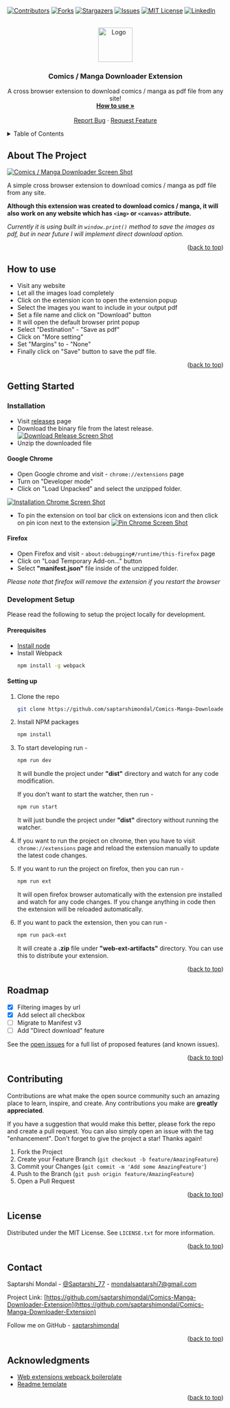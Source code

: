 <div id="top"></div>
<!--
*** Thanks for checking out the Best-README-Template. If you have a suggestion
*** that would make this better, please fork the repo and create a pull request
*** or simply open an issue with the tag "enhancement".
*** Don't forget to give the project a star!
*** Thanks again! Now go create something AMAZING! :D
-->



<!-- PROJECT SHIELDS -->
<!--
*** I'm using markdown "reference style" links for readability.
*** Reference links are enclosed in brackets [ ] instead of parentheses ( ).
*** See the bottom of this document for the declaration of the reference variables
*** for contributors-url, forks-url, etc. This is an optional, concise syntax you may use.
*** https://www.markdownguide.org/basic-syntax/#reference-style-links
-->
[![Contributors][contributors-shield]][contributors-url]
[![Forks][forks-shield]][forks-url]
[![Stargazers][stars-shield]][stars-url]
[![Issues][issues-shield]][issues-url]
[![MIT License][license-shield]][license-url]
[![LinkedIn][linkedin-shield]][linkedin-url]



<!-- PROJECT LOGO -->
<br />
<div align="center">
  <a href="https://github.com/saptarshimondal/Comics-Manga-Downloader-Extension">
    <img src="images/logo.png" alt="Logo" width="80" height="80">
  </a>

  <h3 align="center">Comics / Manga Downloader Extension</h3>

  <p align="center">
    A cross browser extension to download comics / manga as pdf file from any site!
    <br />
    <a href="#how-to-use"><strong>How to use »</strong></a>
    <br />
    <br />
    <!-- <a href="https://github.com/saptarshimondal/Comics-Manga-Downloader-Extension">View Demo</a> -->
    <!-- · -->
    <a href="https://github.com/saptarshimondal/Comics-Manga-Downloader-Extension/issues">Report Bug</a>
    ·
    <a href="https://github.com/saptarshimondal/Comics-Manga-Downloader-Extension/issues">Request Feature</a>
  </p>
</div>



<!-- TABLE OF CONTENTS -->
<details>
  <summary>Table of Contents</summary>
  <ol>
    <li>
      <a href="#about-the-project">About The Project</a>
    </li>
    <li>
      <a href="#how-to-use">How To Use</a>
    </li>
    <li>
      <a href="#getting-started">Getting Started</a>
      <ul>
      	<li><a href="#installation">Installation</a>
      		<ul>
      			<li><a href="#google-chrome">Google Chrome</a></li>
      			<li><a href="#firefox">Firefox</a></li>
      		</ul>
      	</li>
        <li><a href="#development-setup">Development Setup</a>
        	<ul>
      			<li><a href="#prerequisites">Prerequisites</a></li>
      			<li><a href="#setting-up">Setting up</a></li>
      		</ul>
        </li>
      </ul>
    </li>
    <li><a href="#roadmap">Roadmap</a></li>
    <li><a href="#contributing">Contributing</a></li>
    <li><a href="#license">License</a></li>
    <li><a href="#contact">Contact</a></li>
    <li><a href="#acknowledgments">Acknowledgments</a></li>
  </ol>
</details>



<!-- ABOUT THE PROJECT -->
## About The Project

[![Comics / Manga Downloader Screen Shot][product-screenshot]](https://github.com/saptarshimondal/Comics-Manga-Downloader-Extension) 

A simple cross browser extension to download comics / manga as pdf file from any site.

**Although this extension was created to download comics / manga, it will also work on any website which has `<img>` or `<canvas>` attribute.**

_Currently it is using built in `window.print()` method to save the images as pdf, but in near future I will implement direct download option._

<p align="right">(<a href="#top">back to top</a>)</p>

<!-- HOW TO USE -->
## How to use
* Visit any website
* Let all the images load completely
* Click on the extension icon to open the extension popup
* Select the images you want to include in your output pdf
* Set a file name and click on "Download" button
* It will open the default browser print popup
* Select "Destination" - "Save as pdf"
* Click on "More setting" 
* Set "Margins" to - "None"
* Finally click on "Save" button to save the pdf file.

<p align="right">(<a href="#top">back to top</a>)</p>


<!-- GETTING STARTED -->
## Getting Started

### Installation

* Visit [releases](https://github.com/saptarshimondal/Comics-Manga-Downloader-Extension/releases) page
* Download the binary file from the latest release.
[![Download Release Screen Shot][release-screenshot]](https://github.com/saptarshimondal/Comics-Manga-Downloader-Extension/releases)
* Unzip the downloaded file

#### Google Chrome

* Open Google chrome and visit - `chrome://extensions` page
* Turn on "Developer mode"
* Click on "Load Unpacked" and select the unzipped folder. 

[![Installation Chrome Screen Shot][installation-chrome-screenshot]](https://github.com/saptarshimondal/Comics-Manga-Downloader-Extension)

* To pin the extension on tool bar click on extensions icon and then click on pin icon next to the extension
[![Pin Chrome Screen Shot][pin-chrome-screenshot]](https://github.com/saptarshimondal/Comics-Manga-Downloader-Extension)


#### Firefox

* Open Firefox and visit - `about:debugging#/runtime/this-firefox` page
* Click on "Load Temporary Add-on..." button
* Select **"manifest.json"** file inside of the unzipped folder.

_Please note that firefox will remove the extension if you restart the browser_


### Development Setup

Please read the following to setup the project locally for development.

#### Prerequisites

* [Install node](https://nodejs.org/en/download/)
* Install Webpack
	```sh
	npm install -g webpack
	```

#### Setting up

1. Clone the repo
   ```sh
   git clone https://github.com/saptarshimondal/Comics-Manga-Downloader-Extension.git
   ```

2. Install NPM packages
   ```sh
   npm install
   ```

3. To start developing run -
   ```sh
   npm run dev
   ```
   It will bundle the project under **"dist"** directory and watch for any code modification.

   If you don't want to start the watcher, then run - 
   ```sh
   npm run start
   ```
   It will just bundle the project under **"dist"** directory without running the watcher.

4. If you want to run the project on chrome, then you have to visit `chrome://extensions` page and reload the extension manually to update the latest code changes.

5. If you want to run the project on firefox, then you can run -
	```sh
	npm run ext
	``` 
	It will open firefox browser automatically with the extension pre installed and watch for any code changes. If you change anything in code then the extension will be reloaded automatically.

6. If you want to pack the extension, then you can run -
	```sh
	npm run pack-ext
	```
	It will create a **.zip** file under **"web-ext-artifacts"** directory. You can use this to distribute your extension.



<p align="right">(<a href="#top">back to top</a>)</p>



<!-- ROADMAP -->
## Roadmap

- [x] Filtering images by url
- [x] Add select all checkbox
- [ ] Migrate to Manifest v3
- [ ] Add "Direct download" feature

See the [open issues](https://github.com/saptarshimondal/Comics-Manga-Downloader-Extension/issues) for a full list of proposed features (and known issues).

<p align="right">(<a href="#top">back to top</a>)</p>



<!-- CONTRIBUTING -->
## Contributing

Contributions are what make the open source community such an amazing place to learn, inspire, and create. Any contributions you make are **greatly appreciated**.

If you have a suggestion that would make this better, please fork the repo and create a pull request. You can also simply open an issue with the tag "enhancement".
Don't forget to give the project a star! Thanks again!

1. Fork the Project
2. Create your Feature Branch (`git checkout -b feature/AmazingFeature`)
3. Commit your Changes (`git commit -m 'Add some AmazingFeature'`)
4. Push to the Branch (`git push origin feature/AmazingFeature`)
5. Open a Pull Request

<p align="right">(<a href="#top">back to top</a>)</p>



<!-- LICENSE -->
## License

Distributed under the MIT License. See `LICENSE.txt` for more information.

<p align="right">(<a href="#top">back to top</a>)</p>



<!-- CONTACT -->
## Contact

Saptarshi Mondal - [@Saptarshi_77](https://twitter.com/Saptarshi_77) - mondalsaptarshi7@gmail.com

Project Link: [https://github.com/saptarshimondal/Comics-Manga-Downloader-Extension](https://github.com/saptarshimondal/Comics-Manga-Downloader-Extension)

Follow me on GitHub - [saptarshimondal](https://github.com/saptarshimondal)

<p align="right">(<a href="#top">back to top</a>)</p>



<!-- ACKNOWLEDGMENTS -->
## Acknowledgments

* [Web extensions webpack boilerplate](https://github.com/fstanis/webextensions-webpack-boilerplate)
* [Readme template](https://github.com/othneildrew/Best-README-Template)

<p align="right">(<a href="#top">back to top</a>)</p>



<!-- MARKDOWN LINKS & IMAGES -->
<!-- https://www.markdownguide.org/basic-syntax/#reference-style-links -->
[contributors-shield]: https://img.shields.io/github/contributors/saptarshimondal/Comics-Manga-Downloader-Extension?style=for-the-badge
[contributors-url]: https://github.com/saptarshimondal/Comics-Manga-Downloader-Extension/graphs/contributors
[forks-shield]: https://img.shields.io/github/forks/saptarshimondal/Comics-Manga-Downloader-Extension?style=for-the-badge
[forks-url]: https://github.com/saptarshimondal/Comics-Manga-Downloader-Extension/network/members
[stars-shield]: https://img.shields.io/github/stars/saptarshimondal/Comics-Manga-Downloader-Extension?style=for-the-badge
[stars-url]: https://github.com/saptarshimondal/Comics-Manga-Downloader-Extension/stargazers
[issues-shield]: https://img.shields.io/github/issues/saptarshimondal/Comics-Manga-Downloader-Extension?style=for-the-badge
[issues-url]: https://github.com/saptarshimondal/Comics-Manga-Downloader-Extension/issues
[license-shield]: https://img.shields.io/github/license/saptarshimondal/Comics-Manga-Downloader-Extension?style=for-the-badge
[license-url]: https://github.com/saptarshimondal/Comics-Manga-Downloader-Extension/blob/master/LICENSE.txt
[linkedin-shield]: https://img.shields.io/badge/-LinkedIn-black.svg?style=for-the-badge&logo=linkedin&colorB=555
[linkedin-url]: https://linkedin.com/in/saptarshi-mondal-732986126
[product-screenshot]: images/screenshot.jpg
[release-screenshot]: images/release.png
[installation-chrome-screenshot]: images/installation-chrome.gif
[pin-chrome-screenshot]: images/pin-chrome.gif
